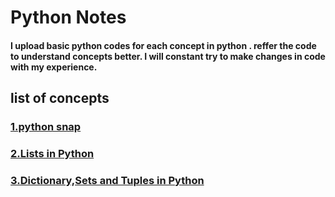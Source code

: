 <html>
 <head>
  </head>
<body>
<h1>Python Notes</h1>
<h4>I upload basic python codes for each concept in python .
reffer the code to understand concepts better.
I will constant try to make changes in  code with my experience.<h4>

<h2>list of concepts</h2>
<h3><a href="https://github.com/asaikiran1999/python/blob/main/python_snap.ipynb">1.python snap</a></h3>
<h3><a href="https://github.com/asaikiran1999/python/blob/main/LIST.ipynb">2.Lists in Python</a></h3>
<h3><a href="https://github.com/asaikiran1999/python/blob/main/dictionaryc%2Cset_and_tuple_.ipynb">3.Dictionary,Sets and Tuples in Python</a></h3>
 </body>
 </html>
